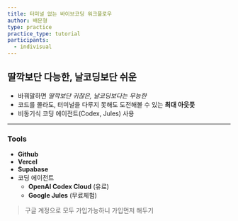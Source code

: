 ```yaml
---
title: 터미널 없는 바이브코딩 워크플로우
author: 배문형
type: practice
practice_type: tutorial
participants:
  - indivisual
---
```


## 딸깍보단 다능한, 날코딩보단 쉬운

- 바꿔말하면 *딸깍보단 귀찮은, 날코딩보다는 무능한*
- 코드를 몰라도, 터미널을 다루지 못해도 도전해볼 수 있는 **최대 아웃풋**
- 비동기식 코딩 에이전트(Codex, Jules) 사용

***

### Tools

- **Github**
- **Vercel**
- **Supabase**
- 코딩 에이전트
	- **OpenAI Codex Cloud** (유료)
	- **Google Jules** (무료체험)

> 구글 계정으로 모두 가입가능하니 가입먼저 해두기